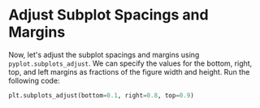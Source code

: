 # Adjust Subplot Spacings and Margins

Now, let's adjust the subplot spacings and margins using `pyplot.subplots_adjust`. We can specify the values for the bottom, right, top, and left margins as fractions of the figure width and height. Run the following code:

```python
plt.subplots_adjust(bottom=0.1, right=0.8, top=0.9)
```
